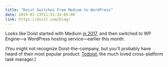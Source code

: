 ```yaml
---
title: "Doist Switches From Medium to WordPress"
date: 2019-01-13T11:51:32-05:00
link: https://doist.com/blog/
---
```

Looks like Doist started with Medium [in 2017](https://web.archive.org/web/*/http://blog.doist.com), and then switched to WP Engine—a WordPress hosting service—earlier this month. 

(You might not recognize Doist-the-company, but you'll probably have heard of their most popular product: [Todoist](https://todoist.com), the much loved cross-platform task manager.) 
